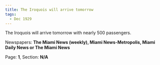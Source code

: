 ```yaml
---  
title: The Iroquois will arrive tomorrow  
tags:  
  - Dec 1929  
---  
```

  
The Iroquois will arrive tomorrow with nearly 500 passengers.  
  
Newspapers: **The Miami News (weekly), Miami News-Metropolis, Miami Daily News or The Miami News**  
  
Page: **1**, Section: **N/A** 
